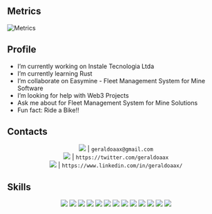 <p align="center" width="100%">

## Metrics

![Metrics](https://metrics.lecoq.io/geraldoaax?template=classic&config.timezone=America%2FSao_Paulo)

<p align="center" width="100%">

## Profile

- I’m currently working on Instale Tecnologia Ltda
- I’m currently learning Rust
- I’m collaborate on Easymine - Fleet Management System for Mine Software
- I’m looking for help with Web3 Projects
- Ask me about for Fleet Management System for Mine Solutions
- Fun fact: Ride a Bike!!

<!-- [![iuricode](https://github-readme-stats.vercel.app/api?username=geraldoaax&theme=default)](https://github.com/geraldoaax/) -->

<!-- [![card](https://github-readme-stats.vercel.app/api?username=geraldoaax&theme=default&show_icons=true)](https://github.com/geraldoaax/) -->

<!--<div align="center" width="100%">

[![iuricode](https://github-readme-stats.vercel.app/api/top-langs/?username=geraldoaax&hide=html&layout=compact&theme=default)](https://github.com/geraldoaax/)

</div>-->

## Contacts

<div align="center" width="100%">

<img src="https://img.shields.io/badge/Gmail-D14836?style=for-the-badge&logo=gmail&logoColor=white" /> | `geraldoaax@gmail.com`
<br/>
<img src="https://img.shields.io/badge/Twitter-1DA1F2?style=for-the-badge&logo=twitter&logoColor=white" /> | `https://twitter.com/geraldoaax`
<br/>
<img src="https://img.shields.io/badge/LinkedIn-0077B5?style=for-the-badge&logo=linkedin&logoColor=white" /> | `https://www.linkedin.com/in/geraldoaax/`

</div>

## Skills

<p align="center" width="100%">

<img src="https://img.shields.io/badge/.NET-5C2D91?style=for-the-badge&logo=.net&logoColor=white" />
<img src="https://img.shields.io/badge/HTML5-E34F26?style=for-the-badge&logo=html5&logoColor=white" />
<img src="https://img.shields.io/badge/CSS3-1572B6?style=for-the-badge&logo=css3&logoColor=white" />
<img src="https://img.shields.io/badge/Saas-CC6699?style=for-the-badge&logo=sass&logoColor=white" />
<img src="https://img.shields.io/badge/Javascript-323330?style=for-the-badge&logo=javascript&logoColor=F7DF1E" />
<img src="https://img.shields.io/badge/TypeScript-007ACC?style=for-the-badge&logo=typescript&logoColor=white" />
<img src="https://img.shields.io/badge/Node.js-43853D?style=for-the-badge&logo=node.js&logoColor=white" />
<img src="https://img.shields.io/badge/React-20232A?style=for-the-badge&logo=react&logoColor=61DAFB" />
<img src="https://img.shields.io/badge/React_Native-20232A?style=for-the-badge&logo=react&logoColor=61DAFB" />
<img src="https://img.shields.io/badge/Heroku-430098?style=for-the-badge&logo=heroku&logoColor=white" />
<img src="https://img.shields.io/badge/Microsoft_Azure-0089D6?style=for-the-badge&logo=microsoft-azure&logoColor=white" />
<img src="https://img.shields.io/badge/Microsoft_SQL_Server-CC2927?style=for-the-badge&logo=microsoft-sql-server&logoColor=white" />
<img src="https://img.shields.io/badge/Microsoft_Office-D83B01?style=for-the-badge&logo=microsoft-office&logoColor=white" />

</p>
